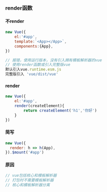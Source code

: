 ### render函数

#### 不render

```js
new Vue({
    el:'#app',
    template:`<App></App>`,
    components:{App},
})
```

```js
// 报错，使用运行版本，没有引入拥有模板解析器的vue
// 使用render函数或引入完整版vue
默认引入vue.runtime.esm.js
完整版引入 'vue/dist/vue'
```

#### render

```js
new Vue({
    el:'#app',
    render(createElement){
        return createElement('h1','你好')
    }
})
```

#### 简写

```js
new Vue({
  render: h => h(App),
}).$mount('#app')
```

#### 原因

```js
// vue包括核心和模板解析器
// 打包时不需要模板解析器
// 核心和模板解析器分离
```







